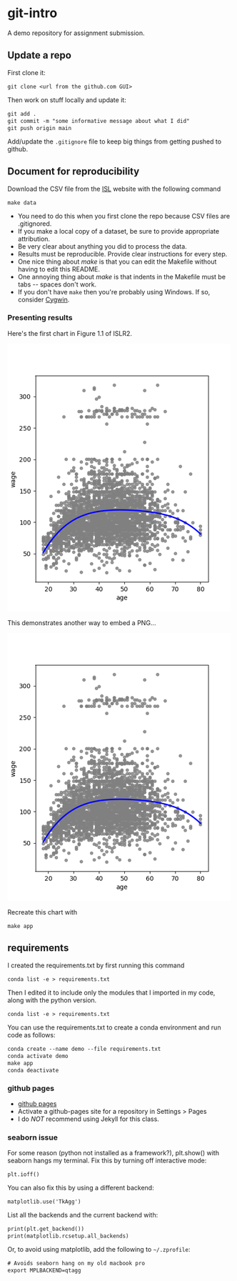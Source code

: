 
# git-intro

A demo repository for assignment submission.

## Update a repo

First clone it:

```
git clone <url from the github.com GUI>
```

Then work on stuff locally and update it:

```
git add .
git commit -m "some informative message about what I did"
git push origin main
```

Add/update the `.gitignore` file to keep big things from getting pushed to github.

## Document for reproducibility

Download the CSV file from the [ISL](http://statlearning.com) website with the following command

```
make data
```

* You need to do this when you first clone the repo because CSV files are .gitignored.
* If you make a local copy of a dataset, be sure to provide appropriate attribution.
* Be very clear about anything you did to process the data. 
* Results must be reproducible. Provide clear instructions for every step.
* One nice thing about *make* is that you can edit the Makefile without having to edit this README.
* One annoying thing about *make* is that indents in the Makefile must be tabs -- spaces don't work.
* If you don't have `make` then you're probably using Windows. If so, consider [Cygwin](https://www.cygwin.com/).

### Presenting results

Here's the first chart in Figure 1.1 of ISLR2.

<img src="figs/q1.png" width=500>

This demonstrates another way to embed a PNG...

![another image](figs/q1.png)

Recreate this chart with
```
make app
```

## requirements

I created the requirements.txt by first running this command

```
conda list -e > requirements.txt
```

Then I edited it to include only the modules that I imported in my code, along with the python version.
```
conda list -e > requirements.txt
```

You can use the requirements.txt to create a conda environment and run code as follows:
```
conda create --name demo --file requirements.txt
conda activate demo
make app
conda deactivate
```

### github pages

* [github pages](https://pages.github.com/)
* Activate a github-pages site for a repository in Settings > Pages
* I do *NOT* recommend using Jekyll for this class.

### seaborn issue

For some reason (python not installed as a framework?), plt.show() with seaborn hangs my terminal.
Fix this by turning off interactive mode:
```
plt.ioff()
```
You can also fix this by using a different backend:
```
matplotlib.use('TkAgg')
```
List all the backends and the current backend with:
```
print(plt.get_backend())
print(matplotlib.rcsetup.all_backends)
```
Or, to avoid using matplotlib, add the following to `~/.zprofile`:
```
# Avoids seaborn hang on my old macbook pro
export MPLBACKEND=qtagg
```
